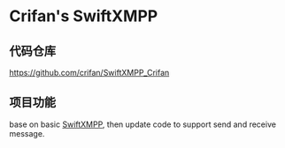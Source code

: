# Crifan's SwiftXMPP

## 代码仓库

https://github.com/crifan/SwiftXMPP_Crifan

## 项目功能

base on basic [SwiftXMPP](https://github.com/nemesit/SwiftXMPP.git), then update code to support send and receive message.
